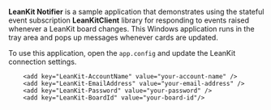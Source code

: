 **LeanKit Notifier** is a sample application that demonstrates using the stateful event subscription **LeanKitClient** library for responding to events raised whenever a LeanKit board changes. This Windows application runs in the tray area and pops up messages whenever cards are updated.

To use this application, open the ```app.config``` and update the LeanKit connection settings.

```
    <add key="LeanKit-AccountName" value="your-account-name" />
    <add key="LeanKit-EmailAddress" value="your-email-address" />
    <add key="LeanKit-Password" value="your-password" />
    <add key="LeanKit-BoardId" value="your-board-id"/>
```
